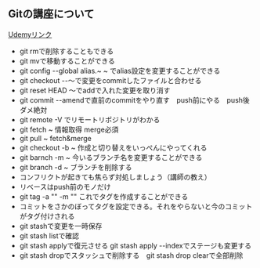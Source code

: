 ## Gitの講座について
[Udemyリンク](https://siosjp.udemy.com/course/unscared_git/learn/lecture/6893552#overview)
- git rmで削除することもできる
- git mvで移動することができる
- git config --global alias.~ ~ でalias設定を変更することができる
- git checkout --～で変更をcommitしたファイルと合わせる
- git reset HEAD ～でaddで入れた変更を取り消す
- git commit --amendで直前のcommitをやり直す　push前にやる　push後ダメ絶対
- git remote -V でリモートリポジトリがわかる
- git fetch ~ 情報取得 merge必須
- git pull ~ fetch&merge
- git checkout -b ~ 作成と切り替えをいっぺんにやってくれる
- git barnch -m ~ 今いるブランチ名を変更することができる
- git branch -d ~ ブランチを削除する
- コンフリクトが起きても焦らず対処しましょう（講師の教え）
- リベースはpush前のモノだけ
- git tag -a "" -m "" これでタグを作成することができる
- コミットをさかのぼってタグを設定できる。それをやらないと今のコミットがタグ付けされる
- git stashで変更を一時保存
- git stash listで確認
- git stash applyで復元させる git stash apply --indexでステージも変更する
- git stash dropでスタッシュで削除する　git stash drop clearで全部削除
